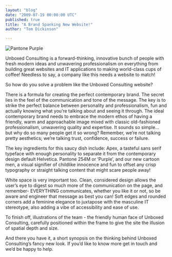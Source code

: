 ```yaml
---
layout: "blog"
date: "2009-07-19 00:00:00 UTC"
published: true
title: "A Brand Spanking New Website!"
author: "Tom Dickinson"

---
```


![Pantone Purple](/uploads/Image/blog/pantone_purple.jpg)

Unboxed Consulting is a forward-thinking, innovative bunch of people with fresh modern ideas and unwavering professionalism on everything from building great websites and IT applications to making world-class cups of coffee! Needless to say, a company like this needs a website to match!

So how do you solve a problem like the Unboxed Consulting website?

There is a formula for creating the perfect contemporary brand. The secret lies in the feel of the communication and tone of the message. The key is to strike the perfect balance between personality and professionalism, fun and actually knowing what you’re talking about and seeing it through. The ideal contemporary brand needs to embrace the modern ethos of having a friendly, warm and approachable image mixed with classic old-fashioned professionalism, unwavering quality and expertise. It sounds so simple… but why do so many people get it so wrong? Remember, we’re not talking pretty aesthetics; we’re talking trust, confidence, success or failure.

The key ingredients for this saucy dish include: Apex, a tasteful sans serif typeface with enough personality to separate it from the contemporary design default Helvetica. Pantone 254M or ‘Purple’, and our new cartoon men, a visual signifier of childlike innocence and fun to offset any crisp typography or straight talking content that might scare people away!

White space is very important too. Clean, considered design allows the user’s eye to digest so much more of the communication on the page, and remember- EVERYTHING communicates, whether you like it or not, so be aware and engineer that message as best you can! Soft edges and rounded corners add a feminine elegance to juxtapose with the masculine IT stereotype, also adding a vibe of accessibility and ease of use.

To finish off, illustrations of the team - the friendly human face of Unboxed Consulting, carefully positioned within the frame to give the site the illusion of spatial depth and size.

And there you have it, a short synopsis on the thinking behind Unboxed Consulting’s fancy new look. If you’d like to know more get in touch and we’d be happy to help.


